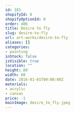 ```yaml
---
id: 181
shopifyId: 0
shopifyOptionId: 0
order: 406
title: Desire to fly
slug: desire-to-fly
url: art-works/desire-to-fly
aliases: []
categories:
- painting
inStock: false
isVisible: true
location: ""
height: 80
width: 60
date: 2016-01-01T00:00:00Z
materials:
- acrylic
- canvas
price: -1
mainImage: desire_to_fly.jpeg
---
```

